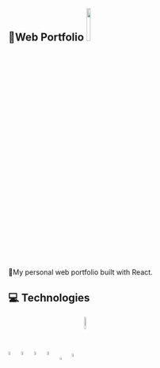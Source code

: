 <h2>
    📁Web Portfolio
    <img width="13%" src="https://badgen.net/badge/status/deployed/green" />
</h2>

📝My personal web portfolio built with React.

## 💻 Technologies

<p align="left">
    <img width="4.4%" align="center" src="https://www.svgrepo.com/show/452092/react.svg">
    <img width="4.4%" align="center" src="https://www.svgrepo.com/show/452228/html-5.svg">
    <img width="4.4%" align="center" src="https://www.svgrepo.com/show/354431/tailwindcss-icon.svg">
    <img width="4.4%" align="center" src="https://www.svgrepo.com/show/452185/css-3.svg">
    <img width="3.8%" align="center" src="https://www.svgrepo.com/show/349419/javascript.svg">
    <img width="4.2%" align="center" src="https://www.svgrepo.com/show/452129/vs-code.svg">
    <img width="8%" align="center" src="https://logowik.com/content/uploads/images/vercel1868.jpg">
</p>
